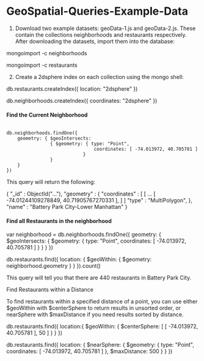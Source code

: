 # GeoSpatial-Queries-Example-Data

1. Download two example datasets: geoData-1.js and geoData-2.js. These contain the collections neighborhoods and restaurants respectively. After downloading the datasets, import them into the database:

mongoimport <path to geoData-1.js> -c neighborhoods

mongoimport <path to geoData-2.js> -c restaurants


2. Create a 2dsphere index on each collection using the mongo shell:

db.restaurants.createIndex({ location: "2dsphere" })

db.neighborhoods.createIndex({ coordinates: "2dsphere" })

#### Find the Current Neighborhood

<code>
db.neighborhoods.findOne({ 
	geometry: { $geoIntersects: 
				{ $geometry: { type: "Point", 
								coordinates: [ -74.013972, 40.705781 ] 
							} 
				} 
	} 
})
</code>


This query will return the following: 

{ 
	"_id" : ObjectId("..."),
	"geometry" : {
		"coordinates" : [
			[ ...
				[
	            -74.01244109278849,
	            40.71905767270331
				],
			]
		]
		"type" : "MultiPolygon",
	},
	"name" : "Battery Park City-Lower Manhattan"
}


#### Find all Restaurants in the neighborhood

var neighborhood = db.neighborhoods.findOne({ 
	geometry: { $geoIntersects: 
				{ $geometry: { type: "Point", 
								coordinates: [ -74.013972, 40.705781 ] 
							} 
				} 
	} 
})

db.restaurants.find({ 
	location: { 
		$geoWithin: { 
			$geometry: neighborhood.geometry 
		} 
	} 
}).count()

This query will tell you that there are 440 restaurants in Battery Park City. 


Find Restaurants within a Distance

To find restaurants within a specified distance of a point, you can use either $geoWithin with $centerSphere
to return results in unsorted order, or nearSphere with $maxDistance if you need results sorted by distance.


db.restaurants.find({ 
	location:{ 
		$geoWithin: { 
			$centerSphere: [ [ -74.013972, 40.705781 ], 50 ] } } })

db.restaurants.find({ 
	location: { 
		$nearSphere: { 
			$geometry: { 
				type: "Point", coordinates: [ -74.013972, 40.705781 ] 
			}, 
			$maxDistance: 500 } } })







